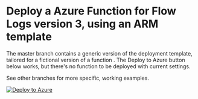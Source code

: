 # Deploy a Azure Function for Flow Logs version 3, using an ARM template

The master branch contains a generic version of the deployment template, tailored for a fictional version of a function . The Deploy to Azure button below works, but there's no function to be deployed with current settings.

See other branches for more specific, working examples.  

[![Deploy to Azure](http://azuredeploy.net/deploybutton.png)](https://portal.azure.com/#create/Microsoft.Template/uri/)